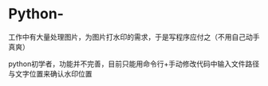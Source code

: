 # Python-
工作中有大量处理图片，为图片打水印的需求，于是写程序应付之（不用自己动手真爽）

python初学者，功能并不完善，目前只能用命令行+手动修改代码中输入文件路径与文字位置来确认水印位置
